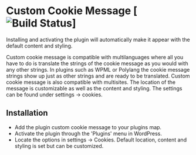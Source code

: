 # Custom Cookie Message [![Build Status](https://travis-ci.org/angrycreative/custom-cookie-message)]

Installing and activating the plugin will automatically make it appear with the default content and styling.

Custom cookie message is compatible with multilanguages where all you have to do is translate the strings of the cookie message as you would with any other strings. In plugins such as WPML or Polylang the cookie message strings show up just as other strings and are ready to be translated.
Custom cookie message is also compatible with multisites. The location of the message is customizable as well as the content and styling. The settings can be found under settings -> cookies.

## Installation

* Add the plugin custom cookie message to your plugins map.
* Activate the plugin through the 'Plugins' menu in WordPress.
* Locate the options in settings -> Cookies. Default location, content and styling is set but can be customized.
